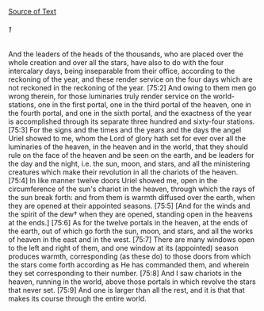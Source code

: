 [Source of Text](https://github.com/scrollmapper/bible_databases_deuterocanonical)

###### 1
And the leaders of the heads of the thousands, who are placed over the whole creation and over all the stars, have also to do with the four intercalary days, being inseparable from their office, according to the reckoning of the year, and these render service on the four days which are not reckoned in the reckoning of the year. [75:2] And owing to them men go wrong therein, for those luminaries truly render service on the world-stations, one in the first portal, one in the third portal of the heaven, one in the fourth portal, and one in the sixth portal, and the exactness of the year is accomplished through its separate three hundred and sixty-four stations. [75:3] For the signs and the times and the years and the days the angel Uriel showed to me, whom the Lord of glory hath set for ever over all the luminaries of the heaven, in the heaven and in the world, that they should rule on the face of the heaven and be seen on the earth, and be leaders for the day and the night, i.e. the sun, moon, and stars, and all the ministering creatures which make their revolution in all the chariots of the heaven. [75:4] In like manner twelve doors Uriel showed me, open in the circumference of the sun's chariot in the heaven, through which the rays of the sun break forth: and from them is warmth diffused over the earth, when they are opened at their appointed seasons. [75:5] [And for the winds and the spirit of the dew† when they are opened, standing open in the heavens at the ends.] [75:6] As for the twelve portals in the heaven, at the ends of the earth, out of which go forth the sun, moon, and stars, and all the works of heaven in the east and in the west. [75:7] There are many windows open to the left and right of them, and one window at its (appointed) season produces warmth, corresponding (as these do) to those doors from which the stars come forth according as He has commanded them, and wherein they set corresponding to their number. [75:8] And I saw chariots in the heaven, running in the world, above those portals in which revolve the stars that never set. [75:9] And one is larger than all the rest, and it is that that makes its course through the entire world.